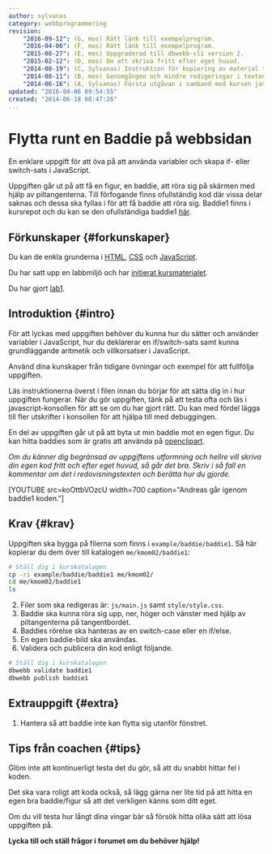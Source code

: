```yaml
---
author: sylvanas
category: webbprogrammering
revision:
    "2016-09-12": (G, mos) Rätt länk till exempelprogram.
    "2016-04-06": (F, mos) Rätt länk till exempelprogram.
    "2015-08-27": (E, mos) Uppgraderad till dbwebb-cli version 2.
    "2015-02-12": (D, mos) Om att skriva fritt efter eget huvud.
    "2014-08-19": (C, Sylvanas) Instruktion för kopiering av material tillagt.
    "2014-08-11": (B, mos) Genomgången och mindre redigeringar i texten.
    "2014-06-16": (A, Sylvanas) Första utgåvan i samband med kursen javascript1.
updated: "2016-04-06 09:54:55"
created: "2014-06-18 08:47:26"
...
```

Flytta runt en Baddie på webbsidan
==================================

En enklare uppgift för att öva på att använda variabler och skapa if- eller switch-sats i JavaScript.

<!--more-->

Uppgiften går ut på att få en figur, en baddie, att röra sig på skärmen med hjälp av piltangenterna. Till förfogande finns ofullständig kod där vissa delar saknas och dessa ska fyllas i för att få baddie att röra sig. Baddie1 finns i kursrepot och du kan se den ofullständiga baddie1 [här](repo/javascript1/example/baddie/baddie1).


Förkunskaper {#forkunskaper}
-----------------------

Du kan de enkla grunderna i [HTML](coachen/gor-din-forsta-sida-med-html5), [CSS](coachen/styla-din-sida-med-css-och-en-extern-stylesheet) och [JavaScript](coachen/kom-igang-med-javascript-och-skriv-din-forsta-kod).

Du har satt upp en labbmiljö och har [initierat kursmaterialet](kunskap/labbmiljo-for-javascript-i-webblasaren).

Du har gjort [lab1](uppgift/javascript-med-variabler-loopar-och-inbyggda-funktioner).



Introduktion {#intro}
-----------------------

För att lyckas med uppgiften behöver du kunna hur du sätter och använder variabler i JavaScript, hur du deklarerar en if/switch-sats samt kunna grundläggande aritmetik och villkorsatser i JavaScript.

Använd dina kunskaper från tidigare övningar och exempel för att fullfölja uppgiften.

Läs instruktionerna överst i filen innan du börjar för att sätta dig in i hur uppgiften fungerar.
När du gör uppgiften, tänk på att testa ofta och läs i javascript-konsollen för att se om du har gjort rätt. Du kan med fördel lägga till fler utskrifter i konsollen för att hjälpa till med debuggingen.

En del av uppgiften går ut på att byta ut min baddie mot en egen figur. Du kan hitta baddies som är gratis att använda på [openclipart](http://openclipart.org/tags/baddie).

*Om du känner dig begränsad av uppgiftens utformning och hellre vill skriva din egen kod fritt och efter eget huvud, så går det bra. Skriv i så fall en kommentar om det i redovisningstexten och berätta hur du gjorde.*


[YOUTUBE src=koOttbVOzcU width=700 caption="Andreas går igenom baddie1 koden."]



Krav {#krav}
-----------------------

Uppgiften ska bygga på filerna som finns i `example/baddie/baddie1`. Så här kopierar du dem över till katalogen `me/kmom02/baddie1`:
```bash
# Ställ dig i kurskatalogen
cp -ri example/baddie/baddie1 me/kmom02/
cd me/kmom02/baddie1
ls
```

2. Filer som ska redigeras är: `js/main.js` samt `style/style.css`.
3. Baddie ska kunna röra sig upp, ner, höger och vänster med hjälp av piltangenterna på tangentbordet.
4. Baddies rörelse ska hanteras av en switch-case eller en if/else.
5. En egen baddie-bild ska användas.
6. Validera och publicera din kod enligt följande.

```bash
# Ställ dig i kurskatalogen
dbwebb validate baddie1
dbwebb publish baddie1
```


Extrauppgift {#extra}
-----------------------

1. Hantera så att baddie inte kan flytta sig utanför fönstret.



Tips från coachen {#tips}
-----------------------

Glöm inte att kontinuerligt testa det du gör, så att du snabbt hittar fel i koden.

Det ska vara roligt att koda också, så lägg gärna ner lite tid på att hitta en egen bra baddie/figur så att det verkligen känns som ditt eget.

Om du vill testa hur långt dina vingar bär så försök hitta olika sätt att lösa uppgiften på.

**Lycka till och ställ frågor i forumet om du behöver hjälp!**
